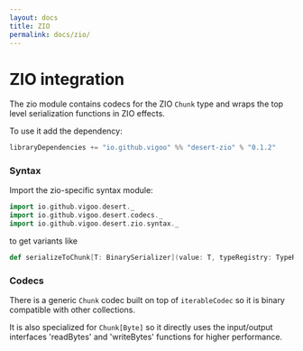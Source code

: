 ```yaml
---
layout: docs
title: ZIO
permalink: docs/zio/
---
```


# ZIO integration

The zio module contains codecs for the ZIO `Chunk` type and wraps the top level serialization functions
in ZIO effects.  

To use it add the dependency:
```scala
libraryDependencies += "io.github.vigoo" %% "desert-zio" % "0.1.2"
```

### Syntax

Import the zio-specific syntax module: 

```scala mdoc
import io.github.vigoo.desert._
import io.github.vigoo.desert.codecs._
import io.github.vigoo.desert.zio.syntax._
```

to get variants like

```scala
def serializeToChunk[T: BinarySerializer](value: T, typeRegistry: TypeRegistry = TypeRegistry.empty): ZIO[Any, DesertFailure, Chunk[Byte]]
``` 

### Codecs
There is a generic `Chunk` codec built on top of `iterableCodec` so it is binary compatible with other collections.

It is also specialized for `Chunk[Byte]` so it directly uses the input/output interfaces 'readBytes' and 'writeBytes' 
functions for higher performance.
